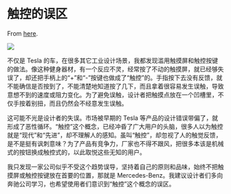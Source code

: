 # 触控的误区

From [here](https://yinwang1.substack.com/p/touch-control).

![](https://substackcdn.com/image/fetch/w_1456,c_limit,f_auto,q_auto:good,fl_progressive:steep/https%3A%2F%2Fbucketeer-e05bbc84-baa3-437e-9518-adb32be77984.s3.amazonaws.com%2Fpublic%2Fimages%2F68c83987-7f23-4a0c-85bf-75a785e11867_1024x767.jpeg)

不仅是 Tesla 的车，在很多其它工业设计场景，我都发现滥用触摸屏和触控按键的做法。像这种健身器材，有一个反应不灵，经常按了不动的触摸屏，就已经够失误了，却还把手柄上的“+”和“-”按键也做成了“触控”的。手指按下去没有反馈，就不能确信是否按到了，不能清楚地知道按了几下，而且拿着很容易发生误触，导致意想不到的速度或阻力变化。为了避免误触，设计者把触摸点放在一个凹槽里，不仅手按着别扭，而且仍然会不经意发生误触。

这可能不光是设计者的失误。市场被早期的 Tesla 等产品的设计错误带偏了，就形成了恶性循环。“触控”这个概念，已经冲昏了广大用户的头脑，很多人以为触控就是“现代”和“先进”，却不理解人的感知。虽叫“触控”，却忽视了人的触觉反馈，是不是挺有讽刺意味？为了产品有竞争力，厂家也不得不跟风，把很多本该是机械式的按钮换成触控式的，以此取悦这些无知的用户。

我只发现一家公司似乎不受这个趋势误导，坚持着自己的原则和品味，始终不把触摸屏或触控按键放在首要的位置，那就是 Mercedes-Benz。我建议设计者们多向奔驰公司学习，也希望使用者们意识到“触控”这个概念的误区。
